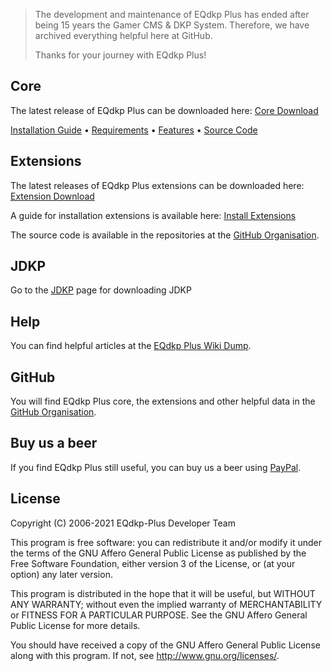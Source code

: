 >The development and maintenance of EQdkp Plus has ended after being 15 years the Gamer CMS & DKP System. Therefore, we have archived everything helpful here at GitHub.
>
>Thanks for your journey with EQdkp Plus!

## Core
The latest release of EQdkp Plus can be downloaded here: [Core Download](/packages/core/fullpackage.zip)

[Installation Guide](https://eqdkpplus.github.io/wiki/wiki/Installation.html) • [Requirements](requirements) • [Features](features) • [Source Code](https://github.com/EQdkpPlus/core)

## Extensions
The latest releases of EQdkp Plus extensions can be downloaded here: [Extension Download](/packages/extensions/index.html)

A guide for installation extensions is available here: [Install Extensions](https://eqdkpplus.github.io/wiki/wiki/Install_Extensions.html)

The source code is available in the repositories at the [GitHub Organisation](https://github.com/EQdkpPlus).

## JDKP
Go to the [JDKP](jdkp.html) page for downloading JDKP

## Help
You can find helpful articles at the [EQdkp Plus Wiki Dump](https://eqdkpplus.github.io/wiki/wiki/index.html).

## GitHub
You will find EQdkp Plus core, the extensions and other helpful data in the [GitHub Organisation](https://github.com/EQdkpPlus).

## Buy us a beer
If you find EQdkp Plus still useful, you can buy us a beer using [PayPal](https://paypal.me/EQdkpPlus).

## License
Copyright (C) 2006-2021 EQdkp-Plus Developer Team

This program is free software: you can redistribute it and/or modify it under the terms of the GNU Affero General Public License as published by the Free Software Foundation, either version 3 of the License, or (at your option) any later version.

This program is distributed in the hope that it will be useful, but WITHOUT ANY WARRANTY; without even the implied warranty of MERCHANTABILITY or FITNESS FOR A PARTICULAR PURPOSE.  See the GNU Affero General Public License for more details.

You should have received a copy of the GNU Affero General Public License along with this program.  If not, see <http://www.gnu.org/licenses/>.

